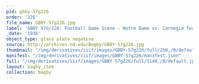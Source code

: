 ```yaml
---
pid: gbby-57g226
order: '226'
file_name: GBBY-57g226.jpg
label: 'GBBY 57G/226: Football Game Scene - Notre Dame vs. Carnegie Tech - 1936'
_date: '1936'
object_type: glass plate negative
source: http://archives.nd.edu/Bagby/GBBY-57g226.jpg
thumbnail: "/img/derivatives/iiif/images/GBBY-57g226/full/250,/0/default.jpg"
manifest: "/img/derivatives/iiif/images/GBBY-57g226/manifest.json"
full: "/img/derivatives/iiif/images/GBBY-57g226/full/1140,/0/default.jpg"
layout: bagby_item
collection: bagby
---
```


